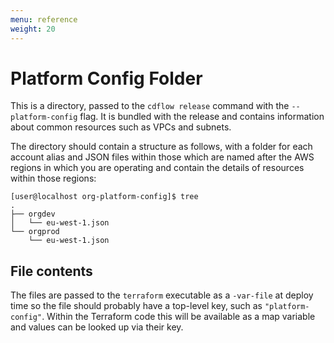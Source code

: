 ```yaml
---
menu: reference
weight: 20
---
```


# Platform Config Folder

This is a directory, passed to the `cdflow release` command with the `--platform-config` flag. It is bundled with the release and contains information about common resources such as VPCs and subnets.

The directory should contain a structure as follows, with a folder for each account alias and JSON files within those which are named after the AWS regions in which you are operating and contain the details of resources within those regions:

```shell
[user@localhost org-platform-config]$ tree
.
├── orgdev
│   └── eu-west-1.json
└── orgprod
    └── eu-west-1.json
```

## File contents

The files are passed to the `terraform` executable as a `-var-file` at deploy time so the file should probably have a top-level key, such as `"platform-config"`. Within the Terraform code this will be available as a map variable and values can be looked up via their key.
